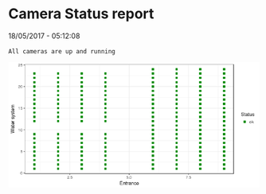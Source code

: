 Camera Status report
================
18/05/2017 - 05:12:08

    All cameras are up and running

![](camreport_files/figure-markdown_github/unnamed-chunk-2-1.png)
